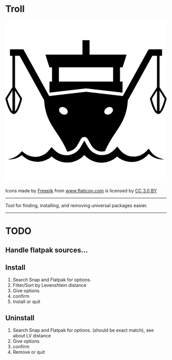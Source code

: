 # Troll

![trolling for fish](./logo.svg)
<div>Icons made by <a href="https://www.freepik.com/?__hstc=57440181.4634984eb193adcd618e24c89b0b4226.1560617638809.1560617638809.1560617638809.1&__hssc=57440181.1.1560617638809&__hsfp=3769018629" title="Freepik">Freepik</a> from <a href="https://www.flaticon.com/" 			    title="Flaticon">www.flaticon.com</a> is licensed by <a href="http://creativecommons.org/licenses/by/3.0/" 			    title="Creative Commons BY 3.0" target="_blank">CC 3.0 BY</a></div>

---

Tool for finding, installing, and removing universal packages easier.


----

# TODO

## Handle flatpak sources...

## Install

1. Search Snap and Flatpak for options.
2. Filter/Sort by Levenshtein distance
3. Give options
4. confirm
4. Install or quit

## Uninstall

1. Search Snap and Flatpak for options. (should be exact match), see about LV distance
3. Give options
4. confirm
4. Remove or quit
